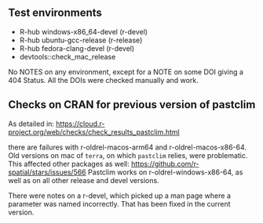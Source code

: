 ## Test environments
- R-hub windows-x86_64-devel (r-devel)
- R-hub ubuntu-gcc-release (r-release)
- R-hub fedora-clang-devel (r-devel)
- devtools::check_mac_release

No NOTES on any environment, except for a NOTE on some DOI giving a 404 Status.
All the DOIs were checked manually and work.

## Checks on CRAN for previous version of pastclim
As detailed in:
https://cloud.r-project.org/web/checks/check_results_pastclim.html

there are failures with r-oldrel-macos-arm64 and r-oldrel-macos-x86-64. Old
versions on mac of `terra`, on which `pastclim` relies, were problematic. This
affected other packages as well: https://github.com/r-spatial/stars/issues/566
Pastclim works on r-oldrel-windows-x86-64, as well as on all other release and
devel versions.

There were notes on a r-devel, which picked up a man page where a parameter
was named incorrectly. That has been fixed in the current version.